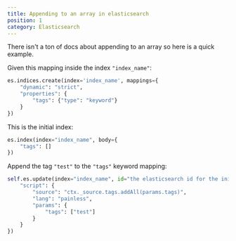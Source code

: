 ```yaml
---
title: Appending to an array in elasticsearch
position: 1
category: Elasticsearch
---
```


There isn't a ton of docs about appending to an array so here is a quick example.



Given this mapping inside the index `"index_name"`:

```python
es.indices.create(index='index_name', mappings={
    "dynamic": "strict",
    "properties": {
        "tags": {"type": "keyword"}
    }
})
```

This is the initial index:

```python
es.index(index="index_name", body={
    "tags": []
})
```

Append the tag `"test"` to the `"tags"` keyword mapping:

```python
self.es.update(index="index_name", id="the elasticsearch id for the initial index above", body={
    "script": {
        "source": "ctx._source.tags.addAll(params.tags)",
        "lang": "painless",
        "params": {
            "tags": ["test"]
        }
    }
})
```





